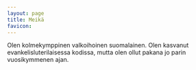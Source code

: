 ```yaml
---
layout: page
title: Meikä
favicon: 
---
```


Olen kolmekymppinen valkoihoinen suomalainen. Olen kasvanut evankelisluterilaisessa kodissa, mutta olen ollut pakana jo parin vuosikymmenen ajan.